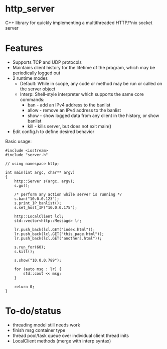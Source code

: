 # http_server
C++ library for quickly implementing a multithreaded HTTP/\*nix socket server

# Features
- Supports TCP and UDP protocols 
- Maintains client history for the lifetime of the program, which may be periodically logged out
- 2 runtime modes 
    - Default: While in scope, any code or method may be run or called on the server object
    - Interp: Shell-style interpreter which supports the same core commands:
        - ban - add an IPv4 address to the banlist
        - allow - remove an IPv4 address to the banlist
        - show - show logged data from any client in the history, or show banlist
        - kill - kills server, but does not exit main()
- Edit config.h to define desired behavior


Basic usage:
```
#include <iostream>
#include "server.h"

// using namespace http;

int main(int argc, char** argv)
{
    http::Server s(argc, argv);
    s.go();

    /* perform any action while server is running */
    s.ban("10.0.0.123");
    s.print_IP_banlist();
    s.set_host_IP("10.0.0.175");

    http::LocalClient lcl;
    std::vector<http::Message> lr;

    lr.push_back(lcl.GET("index.html"));
    lr.push_back(lcl.GET("this_page.html"));
    lr.push_back(lcl.GET("anothers.html"));

    s.run_for(60);
    s.kill();

    s.show("10.0.0.789");

    for (auto msg : lr) {
        std::cout << msg;
    }

    return 0;
}
```

# To-do/status
- threading model still needs work
- finish msg container type
- thread pool/task queue over individual client thread inits
- LocalClient methods (merge with interp syntax)
